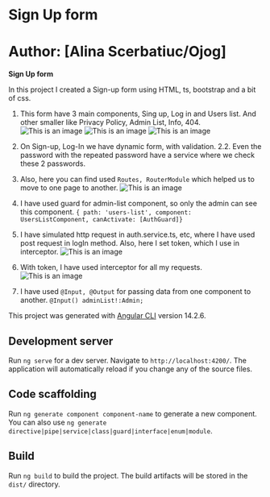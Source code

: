 # Sign Up form 
# Author: [Alina Scerbatiuc/Ojog]

**Sign Up form**

In this project I created a Sign-up form using HTML, ts, bootstrap and a bit of css.

1. This form have 3 main components, Sing up, Log in and Users list.
   And other smaller like Privacy Policy, Admin List, Info, 404.
   ![This is an image](https://i.imgur.com/lYDNVIx.png)
   ![This is an image](https://i.imgur.com/ik3kc7X.png)
   ![This is an image](https://i.imgur.com/tstQr4D.png)

2. On Sign-up, Log-In we have dynamic form, with validation.
2.2. Even the password with the repeated password have a service where we check these 2 passwords.

3. Also, here you can find  used `Routes, RouterModule` which helped us to move to one page to another.
   ![This is an image]( https://i.imgur.com/gMk6u34.png)

4. I have used guard for admin-list component, so only the admin can see this component.
   `{ path: 'users-list', component: UsersListComponent, canActivate: [AuthGuard]}`

5. I have simulated  http request in auth.service.ts, etc, where I have used post request in logIn method. Also, here I set token, which I use in interceptor.
   ![This is an image](https://i.imgur.com/LxqqPLR.png)

6. With token, I have used  interceptor for all my requests.
   ![This is an image](https://i.imgur.com/lyFzg5U.png)

7. I have used `@Input, @Output` for passing data from one component to another.
   `@Input() adminList!:Admin;`


This project was generated with [Angular CLI](https://github.com/angular/angular-cli) version 14.2.6.

## Development server

Run `ng serve` for a dev server. Navigate to `http://localhost:4200/`. The application will automatically reload if you change any of the source files.

## Code scaffolding

Run `ng generate component component-name` to generate a new component. You can also use `ng generate directive|pipe|service|class|guard|interface|enum|module`.

## Build

Run `ng build` to build the project. The build artifacts will be stored in the `dist/` directory.

